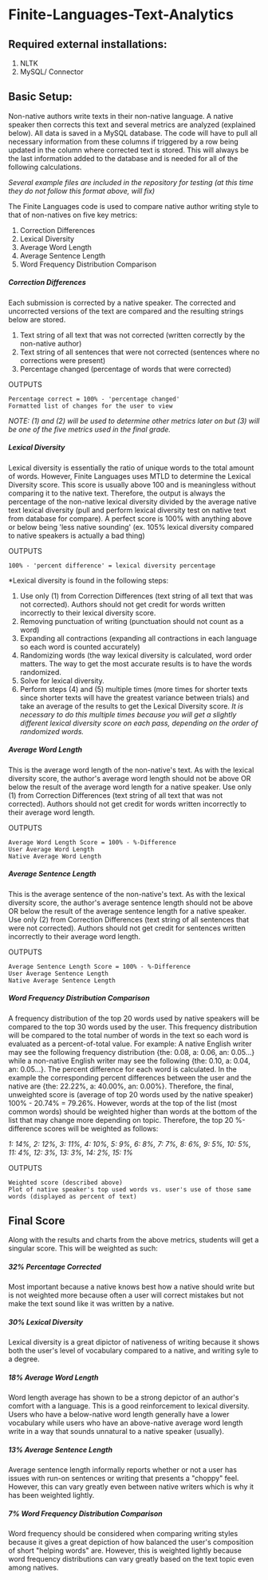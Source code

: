# Finite-Languages-Text-Analytics


## Required external installations:

1. NLTK
2. MySQL/ Connector


## Basic Setup:

Non-native authors write texts in their non-native language.  A native speaker then corrects this text and several metrics are analyzed (explained below).  All data is saved in a MySQL database.  The code will have to pull all necessary information from these columns if triggered by a row being updated in the column where corrected text is stored.  This will always be the last information added to the database and is needed for all of the following calculations.
    
*Several example files are included in the repository for testing (at this time they do not follow this format above, will fix)*

The Finite Languages code is used to compare native author writing style to that of non-natives on five key metrics:

1. Correction Differences
2. Lexical Diversity
3. Average Word Length
4. Average Sentence Length
5. Word Frequency Distribution Comparison
    
##### Correction Differences
Each submission is corrected by a native speaker.  The corrected and uncorrected versions of the text are compared and the resulting strings below are stored.

1. Text string of all text that was not corrected (written correctly by the non-native author)
2. Text string of all sentences that were not corrected (sentences where no corrections were present)
3. Percentage changed (percentage of words that were corrected)

OUTPUTS
```
Percentage correct = 100% - 'percentage changed'
Formatted list of changes for the user to view
```

*NOTE: (1) and (2) will be used to determine other metrics later on but (3) will be one of the five metrics used in the final grade.*

##### Lexical Diversity
Lexical diversity is essentially the ratio of unique words to the total amount of words.  However, Finite Languages uses MTLD to determine the Lexical Diversity score.  This score is usually above 100 and is meaningless without comparing it to the native text.  Therefore, the output is always the percentage of the non-native lexical diversity divided by the average native text lexical diversity (pull and perform lexical diversity test on native text from database for compare).  A perfect score is 100% with anything above or below being 'less native sounding' (ex.  105% lexical diversity compared to native speakers is actually a bad thing)

OUTPUTS
```
100% - 'percent difference' = lexical diversity percentage
```
*Lexical diversity is found in the following steps:

1. Use only (1) from Correction Differences (text string of all text that was not corrected).  Authors should not get credit for words written incorrectly to their lexical diversity score.
2. Removing punctuation of writing (punctuation should not count as a word)
3. Expanding all contractions (expanding all contractions in each language so each word is counted accurately)
4. Randomizing words (the way lexical diversity is calculated, word order matters.  The way to get the most accurate results is to have the words randomized.
5. Solve for lexical diversity.
6. Perform steps (4) and (5) multiple times (more times for shorter texts since shorter texts will have the greatest variance between trials) and take an average of the results to get the Lexical Diversity score.  *It is necessary to do this multiple times because you will get a slightly different lexical diversity score on each pass, depending on the order of randomized words.*
    
##### Average Word Length
This is the average word length of the non-native's text.  As with the lexical diversity score, the author's average word length should not be above OR below the result of the average word length for a native speaker.  Use only (1) from Correction Differences (text string of all text that was not corrected).  Authors should not get credit for words written incorrectly to their average word length.

OUTPUTS
```
Average Word Length Score = 100% - %-Difference
User Average Word Length
Native Average Word Length
```

##### Average Sentence Length
This is the average sentence of the non-native's text.  As with the lexical diversity score, the author's average sentence length should not be above OR below the result of the average sentence length for a native speaker.  Use only (2) from Correction Differences (text string of all sentences that were not corrected).  Authors should not get credit for sentences written incorrectly to their average word length.

OUTPUTS
```
Average Sentence Length Score = 100% - %-Difference
User Average Sentence Length
Native Average Sentence Length
```

##### Word Frequency Distribution Comparison
A frequency distribution of the top 20 words used by native speakers will be compared to the top 30 words used by the user.  This frequency distribution will be compared to the total number of words in the text so each word is evaluated as a percent-of-total value.  For example:  A native English writer may see the following frequency distribution {the: 0.08, a: 0.06, an: 0.05...} while a non-native English writer may see the following {the: 0.10, a: 0.04, an: 0.05...}.  The percent difference for each word is calculated.  In the example the corresponding percent differences between the user and the native are {the: 22.22%, a: 40.00%, an: 0.00%}.  Therefore, the final, unweighted score is (average of top 20 words used by the native speaker) 100% - 20.74% = 79.26%.  However, words at the top of the list (most common words) should be weighted higher than words at the bottom of the list that may change more depending on topic.  Therefore, the top 20 %-difference scores will be weighted as follows:

*1: 14%, 2: 12%, 3: 11%, 4: 10%, 5: 9%, 6: 8%, 7: 7%, 8: 6%, 9: 5%, 10: 5%, 11: 4%, 12: 3%, 13: 3%, 14: 2%, 15: 1%*

OUTPUTS
```
Weighted score (described above)
Plot of native speaker's top used words vs. user's use of those same words (displayed as percent of text)
```

## Final Score

Along with the results and charts from the above metrics, students will get a singular score.  This will be weighted as such:
    
##### 32% Percentage Corrected
Most important because a native knows best how a native should write but is not weighted more because often a user will correct mistakes but not make the text sound like it was written by a native.
    
##### 30% Lexical Diversity
Lexical diversity is a great dipictor of nativeness of writing because it shows both the user's level of vocabulary compared to a native, and writing syle to a degree.

##### 18% Average Word Length
Word length average has shown to be a strong depictor of an author's comfort with a language.  This is a good reinforcement to lexical diversity.  Users who have a below-native word length generally have a lower vocabulary while users who have an above-native average word length write in a way that sounds unnatural to a native speaker (usually).

##### 13% Average Sentence Length
Average sentence length informally reports whether or not a user has issues with run-on sentences or writing that presents a "choppy" feel.  However, this can vary greatly even between native writers which is why it has been weighted lightly.

##### 7%  Word Frequency Distribution Comparison
Word frequency should be considered when comparing writing styles because it gives a great depiction of how balanced the user's composition of short "helping words" are.  However, this is weighted lightly because word frequency distributions can vary greatly based on the text topic even among natives.
